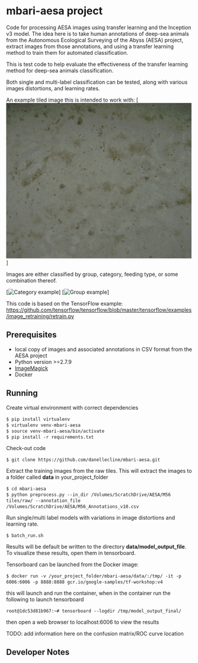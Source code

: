 # mbari-aesa project

Code for processing AESA images using transfer learning and the Inception v3 model.
The idea here is to take human annotations of deep-sea animals from the
Autonomous Ecological Surveying of the Abyss (AESA) project, extract images from those
annotations, and using a transfer learning method to train them for automated classification.

This is test code to help evaluate the effectiveness of the transfer learning method for
deep-sea animals classification.

Both single and multi-label classification can be tested, along with various images
distortions, and learning rates.

An example tiled image this is intended to work with:
[![ Image link ](https://github.com/danellecline/mbari-aesa/raw/master/img/M56_10441297_12987348573247_resized.jpg)]

Images are either classified by group, category, feeding type, or some combination thereof.

[![ Category example  ](https://github.com/danellecline/mbari-aesa/raw/master/img/category_resized.png)]
[![ Group example  ](https://github.com/danellecline/mbari-aesa/raw/master/img/group_resized.png)]

This code is based on the TensorFlow example:
https://github.com/tensorflow/tensorflow/blob/master/tensorflow/examples/image_retraining/retrain.py

## Prerequisites

- local copy of images and associated annotations in CSV format from the AESA project
- Python version >=2.7.9
- [ImageMagick](http://www.imagemagick.org/)
- Docker

## Running

Create virtual environment with correct dependencies

    $ pip install virtualenv
    $ virtualenv venv-mbari-aesa
    $ source venv-mbari-aesa/bin/activate
    $ pip install -r requirements.txt

Check-out code

    $ git clone https://github.com/danellecline/mbari-aesa.git

Extract the training images from the raw tiles. This will extract the images to a folder called **data** in your_project_folder

    $ cd mbari-aesa
    $ python preprocess.py --in_dir /Volumes/ScratchDrive/AESA/M56 tiles/raw/ --annotation_file /Volumes/ScratchDrive/AESA/M56_Annotations_v10.csv
    
Run single/multi label models with variations in image distortions and learning rate.

    $ batch_run.sh

Results will be default be written to the directory **data/model_output_file**. To visualize these results, open them in tensorboard.

Tensorboard can be launched from the Docker image:

    $ docker run -v /your_project_folder/mbari-aesa/data/:/tmp/ -it -p 6006:6006 -p 8888:8888 gcr.io/google-samples/tf-workshop:v4

this will launch and run the container, when in the container run the following to launch tensorboard

    root@1dc53d81b967:~# tensorboard --logdir /tmp/model_output_final/

then open a web browser to localhost:6006 to view the results

TODO: add information here on the confusion matrix/ROC curve location


## Developer Notes

